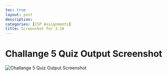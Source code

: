```yaml
---
toc: true
layout: post
description: 
categories: [CSP Assignments]
title: Screenshot for 3.16
---
```

# **Challange 5 Quiz Output Screenshot**

![]({{site.baseurl}}/images/sss.png "Challange 5 Quiz Output Screenshot")